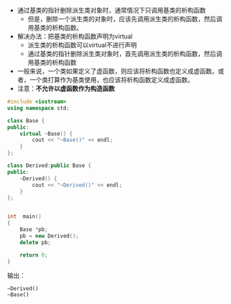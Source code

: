* 通过基类的指针删除派生类对象时，通常情况下只调用基类的析构函数
  * 但是，删除一个派生类的对象时，应该先调用派生类的析构函数，然后调用基类的析构函数。
* 解决办法：把基类的析构函数声明为virtual
  * 派生类的析构函数可以virtual不进行声明
  * 通过基类的指针删除派生类对象时，首先调用派生类的析构函数，然后调用基类的析构函数
* 一般来说，一个类如果定义了虚函数，则应该将析构函数也定义成虚函数。或者，一个类打算作为基类使用，也应该将析构函数定义成虚函数。
* 注意：**不允许以虚函数作为构造函数**

```c++
#include <iostream>
using namespace std;

class Base {
public:
    virtual ~Base() {
        cout << "~Base()" << endl;
    }
};

class Derived:public Base {
public:
    ~Derived() {
        cout << "~Derived()" << endl;
    }
};


int  main()
{
    Base *pb;
    pb = new Derived();
    delete pb;

    return 0;
}

```

输出：

```
~Derived()
~Base()
```
